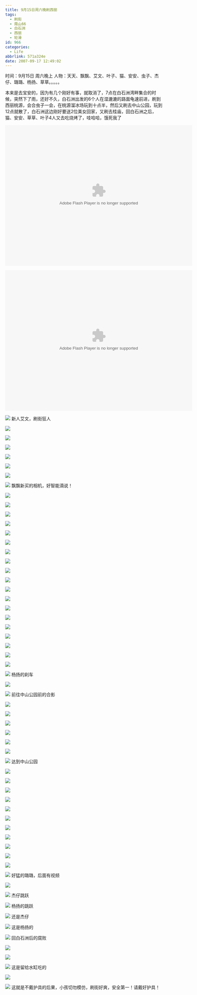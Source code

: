 ```yaml
---
title: 9月15日周六晚刷西丽
tags:
  - 刷街
  - 南山66
  - 白石洲
  - 西丽
  - 轮滑
id: 966
categories:
  - Life
abbrlink: 571a324e
date: 2007-09-17 12:49:02
---
```


时间：9月15日 周六晚上
人物：天天、飘飘、艾文、叶子、猫、安安、虫子、杰仔、璐璐、杨扬、草草。。。。。

本来是去宝安的，因为有几个刚好有事，就取消了，7点在白石洲湾畔集合的时候，突然下了雨，还好不久，白石洲出发的6个人在湿漉漉的路面龟速前进，刷到西丽桃源，会合虫子一会，在桃源溜冰场玩到十点半，然后又刷去中山公园，玩到12点就散了，白石洲这边刚好要送2位美女回家，又刷去桂庙，回白石洲之后，猫、安安、草草、叶子4人又去吃烧烤了，哇哈哈，饿死我了

<object classid="clsid:D27CDB6E-AE6D-11cf-96B8-444553540000" codebase="http://download.macromedia.com/pub/shockwave/cabs/flash/swflash.cab#version=6,0,29,0" width="600" height="450"><param name="movie" value="http://www.56.com/n_v48_/c24_/4_/26_/ruller66_/zhajm_119001118911_/299000_/0_/18895307.swf"><param name="quality" value="high"><param name="play" value="true"><embed src="http://www.56.com/n_v48_/c24_/4_/26_/ruller66_/zhajm_119001118911_/299000_/0_/18895307.swf" quality="high" pluginspage="http://www.macromedia.com/go/getflashplayer" type="application/x-shockwave-flash" width="600" height="450" play="true"></embed></object>

<object classid="clsid:D27CDB6E-AE6D-11cf-96B8-444553540000" codebase="http://download.macromedia.com/pub/shockwave/cabs/flash/swflash.cab#version=6,0,29,0" width="600" height="450"><param name="movie" value="http://www.56.com/n_v48_/c24_/19_/28_/ruller66_/zhajm_119001141039_/108000_/0_/18895440.swf"><param name="quality" value="high"><param name="play" value="true"><embed src="http://www.56.com/n_v48_/c24_/19_/28_/ruller66_/zhajm_119001141039_/108000_/0_/18895440.swf" quality="high" pluginspage="http://www.macromedia.com/go/getflashplayer" type="application/x-shockwave-flash" width="600" height="450" play="true"></embed></object>

![](/images/2007/09/17_113743_7857.jpg)
新人艾文，刷街狂人

![](/images/2007/09/17_113803_7858.jpg)

![](/images/2007/09/17_113815_7859.jpg)

![](/images/2007/09/17_124808_7860.jpg)

![](/images/2007/09/17_122022_7861.jpg)

![](/images/2007/09/17_122033_7862.jpg)

![](/images/2007/09/17_122112_7863.jpg)

![](/images/2007/09/17_122200_7864.jpg)
飘飘新买的相机，好智能滴说！

![](/images/2007/09/17_122227_7865.jpg)

![](/images/2007/09/17_122336_7866.jpg)

![](/images/2007/09/17_122634_7867.jpg)

![](/images/2007/09/17_122645_7868.jpg)

![](/images/2007/09/17_122651_7869.jpg)

![](/images/2007/09/17_122817_7870.jpg)

![](/images/2007/09/17_122850_7871.jpg)

![](/images/2007/09/17_123139_7872.jpg)

![](/images/2007/09/17_123145_7873.jpg)

![](/images/2007/09/17_123302_7874.jpg)

![](/images/2007/09/17_123316_7875.jpg)

![](/images/2007/09/17_123332_7876.jpg)

![](/images/2007/09/17_123339_7877.jpg)

![](/images/2007/09/17_123345_7878.jpg)

![](/images/2007/09/17_123413_7879.jpg)

![](/images/2007/09/17_123418_7880.jpg)

![](/images/2007/09/17_123434_7881.jpg)

![](/images/2007/09/17_123441_7882.jpg)

![](/images/2007/09/17_123453_7883.jpg)

![](/images/2007/09/17_123503_7884.jpg)
杨扬的刹车

![](/images/2007/09/17_123516_7885.jpg)

![](/images/2007/09/17_123554_7886.jpg)
前往中山公园前的合影

![](/images/2007/09/17_123623_7887.jpg)

![](/images/2007/09/17_123632_7888.jpg)

![](/images/2007/09/17_123637_7889.jpg)

![](/images/2007/09/17_123649_7890.jpg)

![](/images/2007/09/17_123721_7891.jpg)

![](/images/2007/09/17_123733_7892.jpg)

![](/images/2007/09/17_123743_7893.jpg)
达到中山公园

![](/images/2007/09/17_123810_7894.jpg)

![](/images/2007/09/17_124220_7895.jpg)

![](/images/2007/09/17_124227_7896.jpg)

![](/images/2007/09/17_124248_7897.jpg)

![](/images/2007/09/17_124255_7898.jpg)

![](/images/2007/09/17_124312_7899.jpg)

![](/images/2007/09/17_124319_7900.jpg)

![](/images/2007/09/17_124340_7901.jpg)

![](/images/2007/09/17_124351_7902.jpg)

![](/images/2007/09/17_124404_7903.jpg)

![](/images/2007/09/17_124418_7904.jpg)

![](/images/2007/09/17_124427_7905.jpg)
好猛的璐璐，后面有视频

![](/images/2007/09/17_124446_7906.jpg)

![](/images/2007/09/17_124504_7907.jpg)
杰仔跳跃

![](/images/2007/09/17_124517_7908.jpg)
杨扬的跳跃

![](/images/2007/09/17_124536_7909.jpg)
还是杰仔

![](/images/2007/09/17_124552_7910.jpg)
这是杨扬的

![](/images/2007/09/17_124607_7911.jpg)
回白石洲后的腐败

![](/images/2007/09/17_124628_7912.jpg)

![](/images/2007/09/17_124638_7913.jpg)

![](/images/2007/09/17_124645_7914.jpg)
这是留给水缸吃的

![](/images/2007/09/17_124703_7915.jpg)

![](/images/2007/09/17_124715_7916.jpg)
这就是不戴护具的后果，小孩切勿模仿，刷街好爽，安全第一！请戴好护具！